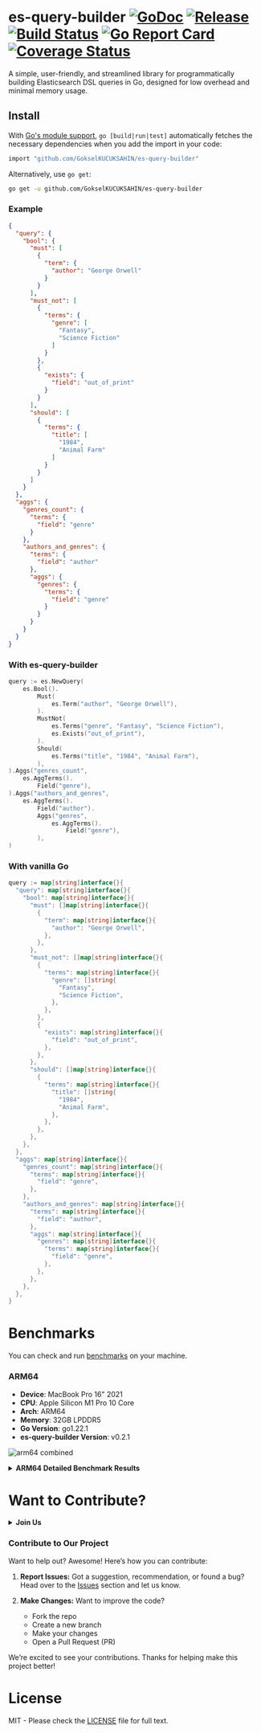 # es-query-builder [![GoDoc][doc-img]][doc] [![Release][release-img]][release] [![Build Status][ci-img]][ci] [![Go Report Card][go-report-img]][go-report] [![Coverage Status][cov-img]][cov]

A simple, user-friendly, and streamlined library for programmatically building Elasticsearch DSL queries in Go, designed
for low overhead and minimal memory usage.

## Install
With [Go's module support](https://go.dev/wiki/Modules#how-to-use-modules), `go [build|run|test]` automatically fetches the necessary dependencies when you add the import in your code:

```sh
import "github.com/GokselKUCUKSAHIN/es-query-builder"
```

Alternatively, use `go get`:

```sh
go get -u github.com/GokselKUCUKSAHIN/es-query-builder
```

### Example
```json
{
  "query": {
    "bool": {
      "must": [
        {
          "term": {
            "author": "George Orwell"
          }
        }
      ],
      "must_not": [
        {
          "terms": {
            "genre": [
              "Fantasy",
              "Science Fiction"
            ]
          }
        },
        {
          "exists": {
            "field": "out_of_print"
          }
        }
      ],
      "should": [
        {
          "terms": {
            "title": [
              "1984",
              "Animal Farm"
            ]
          }
        }
      ]
    }
  },
  "aggs": {
    "genres_count": {
      "terms": {
        "field": "genre"
      }
    },
    "authors_and_genres": {
      "terms": {
        "field": "author"
      },
      "aggs": {
        "genres": {
          "terms": {
            "field": "genre"
          }
        }
      }
    }
  }
}
```

### With es-query-builder

```go
query := es.NewQuery(
    es.Bool().
        Must(
            es.Term("author", "George Orwell"),
        ).
        MustNot(
            es.Terms("genre", "Fantasy", "Science Fiction"),
            es.Exists("out_of_print"),
        ).
        Should(
            es.Terms("title", "1984", "Animal Farm"),
        ),
).Aggs("genres_count",
    es.AggTerms().
        Field("genre"),
).Aggs("authors_and_genres",
    es.AggTerms().
        Field("author").
        Aggs("genres",
            es.AggTerms().
                Field("genre"),
        ),
)
```

### With vanilla Go

```go
query := map[string]interface{}{
  "query": map[string]interface{}{
    "bool": map[string]interface{}{
      "must": []map[string]interface{}{
        {
          "term": map[string]interface{}{
            "author": "George Orwell",
          },
        },
      },
      "must_not": []map[string]interface{}{
        {
          "terms": map[string]interface{}{
            "genre": []string{
              "Fantasy",
              "Science Fiction",
            },
          },
        },
        {
          "exists": map[string]interface{}{
            "field": "out_of_print",
          },
        },
      },
      "should": []map[string]interface{}{
        {
          "terms": map[string]interface{}{
            "title": []string{
              "1984",
              "Animal Farm",
            },
          },
        },
      },
    },
  },
  "aggs": map[string]interface{}{
    "genres_count": map[string]interface{}{
      "terms": map[string]interface{}{
        "field": "genre",
      },
    },
    "authors_and_genres": map[string]interface{}{
      "terms": map[string]interface{}{
        "field": "author",
      },
      "aggs": map[string]interface{}{
        "genres": map[string]interface{}{
          "terms": map[string]interface{}{
            "field": "genre",
          },
        },
      },
    },
  },
}
```



# Benchmarks

You can check and run [benchmarks](./benchmarks) on your machine.

### ARM64

- **Device**: MacBook Pro 16" 2021
- **CPU**: Apple Silicon M1 Pro 10 Core
- **Arch**: ARM64
- **Memory**: 32GB LPDDR5
- **Go Version**: go1.22.1
- **es-query-builder Version**: v0.2.1

![arm64 combined](https://github.com/user-attachments/assets/eade143d-c31c-4caf-96f4-8005fa1b11bc)

<details>
  <summary><b>ARM64 Detailed Benchmark Results</b></summary>

![arm64 simple](https://github.com/user-attachments/assets/818c1381-5a31-47ab-bc94-5133b1713c38)

- **es-query-builder** is 23% less efficient than **vanilla Go**.
- **[aquasecurity/esquery](https://github.com/aquasecurity/esquery)** is 84% less efficient than **es-query-builder**.

Benchmark test file at [simple query benchmark](./benchmarks/simple_example_test.go)

---

![arm64 intermediate](https://github.com/user-attachments/assets/d2c72cc2-27d2-4e0d-908a-b49bf8fd7f9d)

- **es-query-builder** is 24% less efficient than **vanilla Go**.
- **[aquasecurity/esquery](https://github.com/aquasecurity/esquery)** is 75% less efficient than **es-query-builder**.

Benchmark test file at [intermediate query benchmark](./benchmarks/intermediate_example_test.go)

---

![arm64 complex](https://github.com/user-attachments/assets/70dfff75-1e37-4c4f-b102-cc3a9900aa05)

- **es-query-builder** is 29% less efficient than **vanilla Go**.
- **[aquasecurity/esquery](https://github.com/aquasecurity/esquery)** is 71% less efficient than **es-query-builder**.

Benchmark test file at [complex query benchmark](./benchmarks/complex_example_test.go)

---

![arm64 mixed](https://github.com/user-attachments/assets/2b3778ea-500b-421b-96cc-18d2425ef4ac)

- **es-query-builder** is 19% less efficient than **vanilla Go**.
- **[aquasecurity/esquery](https://github.com/aquasecurity/esquery)** is 64% less efficient than **es-query-builder**.

Benchmark test file at [mixed query benchmark](./benchmarks/mixed_example_test.go)

---

![arm64 conditional](https://github.com/user-attachments/assets/d0dd2e69-4169-48a0-9e9b-5cd85e33ebe3)

- **es-query-builder** is 32% less efficient than **vanilla Go**.
- **[aquasecurity/esquery](https://github.com/aquasecurity/esquery)** is 69% less efficient than **es-query-builder**.

Benchmark test file at [conditional query benchmark](./benchmarks/conditional_example_test.go)

---

![arm64 aggs](https://github.com/user-attachments/assets/c102d174-1b50-4b1c-91d2-d50f7ab2aed3)

- **es-query-builder** is 23% less efficient than **vanilla Go**.
- **[aquasecurity/esquery](https://github.com/aquasecurity/esquery)** is 69% less efficient than **es-query-builder**.

Benchmark test file at [aggs query benchmark](./benchmarks/aggs_example_test.go)

---

### MacBook M1 Pro 10 Core Benchmark Result Table 

|Benchmark Name      |vanilla go score    |vanilla go ns/op|aquasecurity/esquery score|aquasecurity/esquery ns/op|es-query-builder score|es-query-builder ns/op|
|--------------------|--------------------|----------------|--------------------------|--------------------------|----------------------|----------------------|
|simple              |16002007            |376,6           |1935308                   |3099                      |12279682              |486,8                 |
|simple              |15991658            |376,7           |1935002                   |3100                      |12303226              |486,5                 |
|simple              |16034337            |373,5           |1935006                   |3086                      |12072054              |485                   |
|simple              |15873903            |374,8           |1942242                   |3091                      |12350944              |484,7                 |
|simple              |15957768            |374,6           |1941484                   |3091                      |12305442              |484,4                 |
|simple              |15948505            |375,2           |1939986                   |3092                      |12294543              |486,5                 |
|simple              |16036609            |374,1           |1941672                   |3094                      |12399751              |483,3                 |
|simple              |15903747            |374,5           |1944676                   |3094                      |12381858              |484,5                 |
|simple              |15937150            |376,6           |1942200                   |3083                      |12333574              |484,4                 |
|simple              |15887662            |376             |1941118                   |3089                      |12324646              |486,2                 |
|simple avg          |15957334,60         |375,26          |1939869,40                |3091,90                   |12304572,00           |485,23                |
|simple median       |15953136,50         |375,00          |1941301,00                |3091,50                   |12315044,00           |484,85                |
|simple stddev       |55280,94            |1,09            |3312,76                   |4,99                      |85565,12              |1,12                  |
|                    |                    |                |                          |                          |                      |                      |
|complex             |2295715             |2612            |468993                    |12791                     |1627998               |3697                  |
|complex             |2293550             |2614            |468337                    |12758                     |1623253               |3699                  |
|complex             |2308629             |2599            |468853                    |12693                     |1627789               |3687                  |
|complex             |2303484             |2604            |471734                    |12701                     |1638758               |3672                  |
|complex             |2301466             |2633            |447708                    |12957                     |1628677               |3706                  |
|complex             |2314368             |2606            |466209                    |12749                     |1638372               |3674                  |
|complex             |2309028             |2604            |471897                    |12732                     |1630087               |3692                  |
|complex             |2304069             |2611            |468198                    |12724                     |1626214               |3686                  |
|complex             |2309613             |2601            |471686                    |12733                     |1630682               |3681                  |
|complex             |2297032             |2623            |468930                    |12731                     |1632646               |3676                  |
|complex avg         |2303695,40          |2610,70         |467254,50                 |12756,90                  |1630447,60            |3687,00               |
|complex median      |2303776,50          |2608,50         |468891,50                 |12732,50                  |1629382,00            |3686,50               |
|complex stddev      |6464,29             |10,02           |6744,35                   |71,71                     |4719,81               |10,87                 |
|                    |                    |                |                          |                          |                      |                      |
|conditional         |4013814             |1506            |833030                    |7156                      |2696304               |2223                  |
|conditional         |3960637             |1512            |833611                    |7170                      |2705523               |2226                  |
|conditional         |3937759             |1516            |832034                    |7166                      |2697906               |2220                  |
|conditional         |3977565             |1511            |838292                    |7145                      |2707563               |2220                  |
|conditional         |3986996             |1504            |824229                    |7140                      |2713401               |2219                  |
|conditional         |3961573             |1503            |828835                    |7132                      |2700866               |2216                  |
|conditional         |4001875             |1499            |823173                    |7135                      |2710687               |2218                  |
|conditional         |3974684             |1514            |829016                    |7139                      |2705721               |2221                  |
|conditional         |3995692             |1503            |828115                    |7135                      |2716176               |2217                  |
|conditional         |3996382             |1505            |828490                    |7174                      |2713070               |2220                  |
|conditional avg     |3980697,70          |1507,30         |829882,50                 |7149,20                   |2706721,70            |2220,00               |
|conditional median  |3982280,50          |1505,50         |828925,50                 |7142,50                   |2706642,00            |2220,00               |
|conditional stddev  |21710,73            |5,29            |4278,41                   |15,10                     |6431,96               |2,76                  |
|                    |                    |                |                          |                          |                      |                      |
|intermediate        |4411344             |1354            |829754                    |6984                      |3343968               |1780                  |
|intermediate        |4406073             |1357            |856807                    |6983                      |3420316               |1770                  |
|intermediate        |4480772             |1345            |850144                    |6959                      |3401730               |1761                  |
|intermediate        |4447161             |1347            |850741                    |6949                      |3417213               |1762                  |
|intermediate        |4464565             |1344            |847190                    |6939                      |3408784               |1765                  |
|intermediate        |4515195             |1329            |848419                    |6967                      |3409892               |1763                  |
|intermediate        |4524844             |1331            |855118                    |6953                      |3418483               |1758                  |
|intermediate        |4454905             |1350            |842991                    |6968                      |3398035               |1765                  |
|intermediate        |4447119             |1347            |847276                    |6951                      |3418030               |1765                  |
|intermediate        |4529850             |1328            |843906                    |6948                      |3420828               |1760                  |
|intermediate avg    |4468182,80          |1343,20         |847234,60                 |6960,10                   |3405727,90            |1764,90               |
|intermediate median |4459735,00          |1346,00         |847847,50                 |6956,00                   |3413552,50            |1764,00               |
|intermediate stddev |41887,03            |9,84            |7145,66                   |14,33                     |21915,51              |5,94                  |
|                    |                    |                |                          |                          |                      |                      |
|mixed               |3397195             |1762            |1000000                   |5208                      |2762512               |2201                  |
|mixed               |3398920             |1754            |1000000                   |5216                      |2755569               |2201                  |
|mixed               |3437743             |1752            |1000000                   |5218                      |2747965               |2177                  |
|mixed               |3435486             |1752            |1000000                   |5212                      |2762694               |2172                  |
|mixed               |3423386             |1745            |1000000                   |5189                      |2767053               |2166                  |
|mixed               |3415612             |1751            |1000000                   |5207                      |2752192               |2179                  |
|mixed               |3413092             |1757            |1000000                   |5212                      |2758905               |2185                  |
|mixed               |3441566             |1764            |1000000                   |5208                      |2772634               |2172                  |
|mixed               |3412839             |1754            |1000000                   |5205                      |2757806               |2176                  |
|mixed               |3418503             |1753            |1000000                   |5202                      |2768888               |2167                  |
|mixed avg           |3419434,20          |1754,40         |1000000,00                |5207,70                   |2760621,80            |2179,60               |
|mixed median        |3417057,50          |1753,50         |1000000,00                |5208,00                   |2760708,50            |2176,50               |
|mixed stddev        |14535,88            |5,20            |0,00                      |7,76                      |7276,77               |11,93                 |
|                    |                    |                |                          |                          |                      |                      |
|aggs                |2469640             |2338            |606574                    |9845                      |1864624               |3215                  |
|aggs                |2586796             |2322            |606202                    |9839                      |1978429               |3038                  |
|aggs                |2587370             |2325            |606057                    |9822                      |1984966               |3037                  |
|aggs                |2593220             |2321            |608720                    |9785                      |1981557               |3015                  |
|aggs                |2600806             |2304            |611236                    |9762                      |1991346               |3003                  |
|aggs                |2594593             |2311            |606961                    |9777                      |1993276               |3027                  |
|aggs                |2587419             |2318            |596414                    |9801                      |1974360               |3019                  |
|aggs                |2590785             |2319            |609549                    |9784                      |1988269               |3021                  |
|aggs                |2596502             |2317            |603372                    |9774                      |1983280               |3024                  |
|aggs                |2579762             |2323            |603915                    |9790                      |2012487               |2996                  |
|aggs avg            |2578689,30          |2319,80         |605900,00                 |9797,90                   |1975259,40            |3039,50               |
|aggs median         |2589102,00          |2320,00         |606388,00                 |9787,50                   |1984123,00            |3022,50               |
|aggs stddev         |36779,07            |8,45            |3895,53                   |26,86                     |38193,95              |59,83                 |

</details>


# Want to Contribute?

<details>
  <summary><b>Join Us</b></summary>
  <img src="https://github.com/user-attachments/assets/34bb6fc2-237b-49df-bae9-8ce2b14096ca" width="400px" alt="join us"/>
</details>

###  Contribute to Our Project

Want to help out? Awesome! Here’s how you can contribute:

1. **Report Issues:** Got a suggestion, recommendation, or found a bug? Head over to the [Issues](https://github.com/GokselKUCUKSAHIN/es-query-builder/issues) section and let us know.

2. **Make Changes:** Want to improve the code?
   - Fork the repo
   - Create a new branch
   - Make your changes
   - Open a Pull Request (PR)

We’re excited to see your contributions. Thanks for helping make this project better!

# License

MIT - Please check the [LICENSE](./LICENSE) file for full text.

[doc-img]: https://godoc.org/github.com/GokselKUCUKSAHIN/es-query-builder?status.svg

[doc]: https://godoc.org/github.com/GokselKUCUKSAHIN/es-query-builder

[release]: https://github.com/GokselKUCUKSAHIN/es-query-builder/releases

[release-img]: https://img.shields.io/github/v/release/Trendyol/es-query-builder.svg

[go-report-img]: https://goreportcard.com/badge/github.com/GokselKUCUKSAHIN/es-query-builder

[go-report]: https://goreportcard.com/report/github.com/GokselKUCUKSAHIN/es-query-builder

[cov-img]: https://codecov.io/gh/Trendyol/es-query-builder/branch/main/graph/badge.svg

[cov]: https://codecov.io/gh/Trendyol/es-query-builder

[ci-img]: https://github.com/GokselKUCUKSAHIN/es-query-builder/actions/workflows/build-test.yml/badge.svg

[ci]: https://github.com/GokselKUCUKSAHIN/es-query-builder/actions/workflows/build-test.yml
